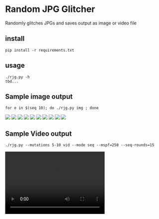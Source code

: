 # Random JPG Glitcher
Randomly glitches JPGs and saves output as image or video file

## install
```
pip install -r requirements.txt
```

## usage
```
./rjg.py -h
tbd...

```

## Sample image output
```
for e in $(seq 10); do ./rjg.py img ; done
```

![](output/sample1.png) ![](output/sample5.png)
![](output/sample3.png) ![](output/sample6.png)
![](output/sample7.png) ![](output/sample8.png)
![](output/sample9.png) ![](output/sample10.png)
![](output/sample11.png) ![](output/sample12.png)

## Sample Video output
```
./rjg.py --mutations 5-10 vid --mode seq --mspf=250 --seq-rounds=15
```
<video src="output/sample-seq.mp4" width="320" height="200" controls preload></video>

